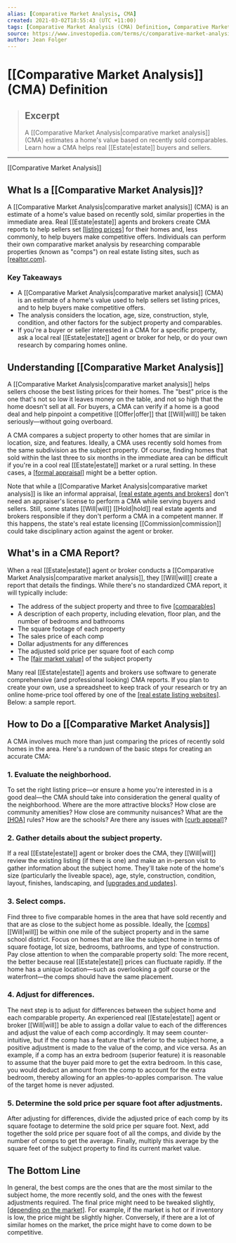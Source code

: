 ```yaml
---
alias: [Comparative Market Analysis, CMA]
created: 2021-03-02T18:55:43 (UTC +11:00)
tags: [Comparative Market Analysis (CMA) Definition, Comparative Market Analysis]
source: https://www.investopedia.com/terms/c/comparative-market-analysis.asp
author: Jean Folger
---
```


# [[Comparative Market Analysis]] (CMA) Definition

> ## Excerpt
> A [[Comparative Market Analysis|comparative market analysis]] (CMA) estimates a home's value based on recently sold comparables. Learn how a CMA helps real [[Estate|estate]] buyers and sellers.

---

[[Comparative Market Analysis]]
## What Is a [[Comparative Market Analysis]]?

A [[Comparative Market Analysis|comparative market analysis]] (CMA) is an estimate of a home's value based on recently sold, similar properties in the immediate area. Real [[Estate|estate]] agents and brokers create CMA reports to help sellers set [[listing prices]](https://www.investopedia.com/terms/l/list-price.asp) for their homes and, less commonly, to help buyers make competitive offers. Individuals can perform their own comparative market analysis by researching comparable properties (known as "comps") on real estate listing sites, such as [[realtor.com]](https://www.[[Realtor|realtor]].com/).

### Key Takeaways

-   A [[Comparative Market Analysis|comparative market analysis]] (CMA) is an estimate of a home's value used to help sellers set listing prices, and to help buyers make competitive offers.
-   The analysis considers the location, age, size, construction, style, condition, and other factors for the subject property and comparables.
-   If you're a buyer or seller interested in a CMA for a specific property, ask a local real [[Estate|estate]] agent or broker for help, or do your own research by comparing homes online.

## Understanding [[Comparative Market Analysis]]

A [[Comparative Market Analysis|comparative market analysis]] helps sellers choose the best listing prices for their homes. The "best" price is the one that's not so low it leaves money on the table, and not so high that the home doesn't sell at all. For buyers, a CMA can verify if a home is a good deal and help pinpoint a competitive [[Offer|offer]] that [[Will|will]] be taken seriously—without going overboard.

A CMA compares a subject property to other homes that are similar in location, size, and features. Ideally, a CMA uses recently sold homes from the same subdivision as the subject property. Of course, finding homes that sold within the last three to six months in the immediate area can be difficult if you're in a cool real [[Estate|estate]] market or a rural setting. In these cases, a [[formal appraisal]](https://www.investopedia.com/articles/pf/12/home-appraisals.asp) might be a better option.

Note that while a [[Comparative Market Analysis|comparative market analysis]] is like an informal appraisal, [[real estate agents and brokers]](https://www.investopedia.com/investing/steps-becoming-real-[[Estate|estate]]-agent/) don't need an appraiser's license to perform a CMA while serving buyers and sellers. Still, some states [[Will|will]] [[Hold|hold]] real estate agents and brokers responsible if they don't perform a CMA in a competent manner. If this happens, the state's real estate licensing [[Commission|commission]] could take disciplinary action against the agent or broker.

## What's in a CMA Report?

When a real [[Estate|estate]] agent or broker conducts a [[Comparative Market Analysis|comparative market analysis]], they [[Will|will]] create a report that details the findings. While there's no standardized CMA report, it will typically include:

-   The address of the subject property and three to five [[comparables]](https://www.investopedia.com/terms/c/comparables.asp)
-   A description of each property, including elevation, floor plan, and the number of bedrooms and bathrooms
-   The square footage of each property
-   The sales price of each comp
-   Dollar adjustments for any differences
-   The adjusted sold price per square foot of each comp
-   The [[fair market value]](https://www.investopedia.com/terms/f/fairmarketvalue.asp) of the subject property

Many real [[Estate|estate]] agents and brokers use software to generate comprehensive (and professional looking) CMA reports. If you plan to create your own, use a spreadsheet to keep track of your research or try an online home-price tool offered by one of the [[real estate listing websites]](https://www.investopedia.com/articles/personal-[[Finance|finance]]/021815/zillow-vs-trulia.asp). Below: a sample report.

## How to Do a [[Comparative Market Analysis]]

A CMA involves much more than just comparing the prices of recently sold homes in the area. Here's a rundown of the basic steps for creating an accurate CMA:

### 1\. Evaluate the neighborhood.

To set the right listing price—or ensure a home you're interested in is a good deal—the CMA should take into consideration the general quality of the neighborhood. Where are the more attractive blocks? How close are community amenities? How close are community nuisances? What are the [[HOA]](https://www.investopedia.com/terms/h/hoa.asp) rules? How are the schools? Are there any issues with [[curb appeal]](https://www.investopedia.com/terms/c/curb-appeal.asp)?

### 2\. Gather details about the subject property.

If a real [[Estate|estate]] agent or broker does the CMA, they [[Will|will]] review the existing listing (if there is one) and make an in-person visit to gather information about the subject home. They'll take note of the home's size (particularly the liveable space), age, style, construction, condition, layout, finishes, landscaping, and [[upgrades and updates]](https://www.investopedia.com/investing/types-home-renovation-which-ones-boost-value/). 

### 3\. Select comps.

Find three to five comparable homes in the area that have sold recently and that are as close to the subject home as possible. Ideally, the [[comps]](https://www.investopedia.com/terms/c/comps.asp) [[Will|will]] be within one mile of the subject property and in the same school district. Focus on homes that are like the subject home in terms of square footage, lot size, bedrooms, bathrooms, and type of construction. Pay close attention to when the comparable property sold: The more recent, the better because real [[Estate|estate]] prices can fluctuate rapidly. If the home has a unique location—such as overlooking a golf course or the waterfront—the comps should have the same placement.

### 4\. Adjust for differences.

The next step is to adjust for differences between the subject home and each comparable property. An experienced real [[Estate|estate]] agent or broker [[Will|will]] be able to assign a dollar value to each of the differences and adjust the value of each comp accordingly. It may seem counter-intuitive, but if the comp has a feature that's inferior to the subject home, a positive adjustment is made to the value of the comp, and vice versa. As an example, if a comp has an extra bedroom (superior feature) it is reasonable to assume that the buyer paid more to get the extra bedroom. In this case, you would deduct an amount from the comp to account for the extra bedroom, thereby allowing for an apples-to-apples comparison. The value of the target home is never adjusted.

### 5\. Determine the sold price per square foot after adjustments.

After adjusting for differences, divide the adjusted price of each comp by its square footage to determine the sold price per square foot. Next, add together the sold price per square foot of all the comps, and divide by the number of comps to get the average. Finally, multiply this average by the square feet of the subject property to find its current market value.

## The Bottom Line

In general, the best comps are the ones that are the most similar to the subject home, the more recently sold, and the ones with the fewest adjustments required. The final price might need to be tweaked slightly, [[depending on the market]](https://www.investopedia.com/articles/mortages-real-[[Estate|estate]]/11/the-truth-about-the-real-estate-market.asp). For example, if the market is hot or if inventory is low, the price might be slightly higher. Conversely, if there are a lot of similar homes on the market, the price might have to come down to be competitive.
